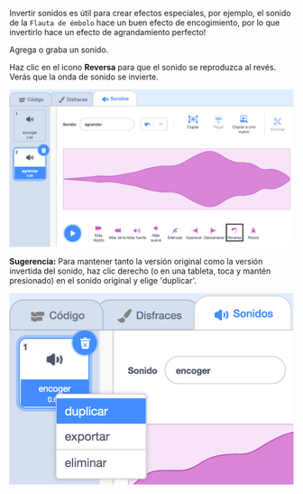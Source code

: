Invertir sonidos es útil para crear efectos especiales, por ejemplo, el sonido de la `Flauta de émbolo` hace un buen efecto de encogimiento, por lo que invertirlo hace un efecto de agrandamiento perfecto!

Agrega o graba un sonido.

Haz clic en el icono **Reversa** para que el sonido se reproduzca al revés. Verás que la onda de sonido se invierte.

![El sonido con el icono reversa resaltado.](images/reverse-sound.png)

**Sugerencia:** Para mantener tanto la versión original como la versión invertida del sonido, haz clic derecho (o en una tableta, toca y mantén presionado) en el sonido original y elige 'duplicar'.

![El sonido con menú emergente que muestra duplicar.](images/duplicate-sound.png)

